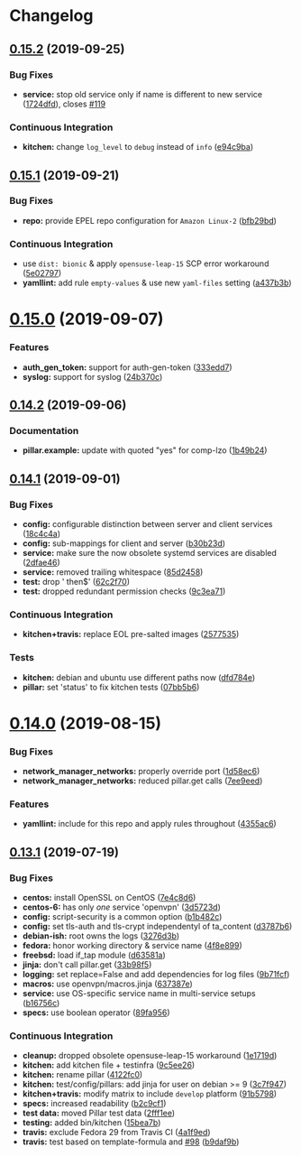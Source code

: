 # Changelog

## [0.15.2](https://github.com/saltstack-formulas/openvpn-formula/compare/v0.15.1...v0.15.2) (2019-09-25)


### Bug Fixes

* **service:** stop old service only if name is different to new service ([1724dfd](https://github.com/saltstack-formulas/openvpn-formula/commit/1724dfd)), closes [#119](https://github.com/saltstack-formulas/openvpn-formula/issues/119)


### Continuous Integration

* **kitchen:** change `log_level` to `debug` instead of `info` ([e94c9ba](https://github.com/saltstack-formulas/openvpn-formula/commit/e94c9ba))

## [0.15.1](https://github.com/saltstack-formulas/openvpn-formula/compare/v0.15.0...v0.15.1) (2019-09-21)


### Bug Fixes

* **repo:** provide EPEL repo configuration for `Amazon Linux-2` ([bfb29bd](https://github.com/saltstack-formulas/openvpn-formula/commit/bfb29bd))


### Continuous Integration

* use `dist: bionic` & apply `opensuse-leap-15` SCP error workaround ([5e02797](https://github.com/saltstack-formulas/openvpn-formula/commit/5e02797))
* **yamllint:** add rule `empty-values` & use new `yaml-files` setting ([a437b3b](https://github.com/saltstack-formulas/openvpn-formula/commit/a437b3b))

# [0.15.0](https://github.com/saltstack-formulas/openvpn-formula/compare/v0.14.2...v0.15.0) (2019-09-07)


### Features

* **auth_gen_token:** support for auth-gen-token ([333edd7](https://github.com/saltstack-formulas/openvpn-formula/commit/333edd7))
* **syslog:** support for syslog ([24b370c](https://github.com/saltstack-formulas/openvpn-formula/commit/24b370c))

## [0.14.2](https://github.com/saltstack-formulas/openvpn-formula/compare/v0.14.1...v0.14.2) (2019-09-06)


### Documentation

* **pillar.example:** update with quoted "yes" for comp-lzo ([1b49b24](https://github.com/saltstack-formulas/openvpn-formula/commit/1b49b24))

## [0.14.1](https://github.com/saltstack-formulas/openvpn-formula/compare/v0.14.0...v0.14.1) (2019-09-01)


### Bug Fixes

* **config:** configurable distinction between server and client services ([18c4c4a](https://github.com/saltstack-formulas/openvpn-formula/commit/18c4c4a))
* **config:** sub-mappings for client and server ([b30b23d](https://github.com/saltstack-formulas/openvpn-formula/commit/b30b23d))
* **service:** make sure the now obsolete systemd services are disabled ([2dfae46](https://github.com/saltstack-formulas/openvpn-formula/commit/2dfae46))
* **service:** removed trailing whitespace ([85d2458](https://github.com/saltstack-formulas/openvpn-formula/commit/85d2458))
* **test:** drop ' then$' ([62c2f70](https://github.com/saltstack-formulas/openvpn-formula/commit/62c2f70))
* **test:** dropped redundant permission checks ([9c3ea71](https://github.com/saltstack-formulas/openvpn-formula/commit/9c3ea71))


### Continuous Integration

* **kitchen+travis:** replace EOL pre-salted images ([2577535](https://github.com/saltstack-formulas/openvpn-formula/commit/2577535))


### Tests

* **kitchen:** debian and ubuntu use different paths now ([dfd784e](https://github.com/saltstack-formulas/openvpn-formula/commit/dfd784e))
* **pillar:** set 'status' to fix kitchen tests ([07bb5b6](https://github.com/saltstack-formulas/openvpn-formula/commit/07bb5b6))

# [0.14.0](https://github.com/saltstack-formulas/openvpn-formula/compare/v0.13.1...v0.14.0) (2019-08-15)


### Bug Fixes

* **network_manager_networks:** properly override port ([1d58ec6](https://github.com/saltstack-formulas/openvpn-formula/commit/1d58ec6))
* **network_manager_networks:** reduced pillar.get calls ([7ee9eed](https://github.com/saltstack-formulas/openvpn-formula/commit/7ee9eed))


### Features

* **yamllint:** include for this repo and apply rules throughout ([4355ac6](https://github.com/saltstack-formulas/openvpn-formula/commit/4355ac6))

## [0.13.1](https://github.com/saltstack-formulas/openvpn-formula/compare/v0.13.0...v0.13.1) (2019-07-19)


### Bug Fixes

* **centos:** install OpenSSL on CentOS ([7e4c8d6](https://github.com/saltstack-formulas/openvpn-formula/commit/7e4c8d6))
* **centos-6:** has only _one_ service 'openvpn' ([3d5723d](https://github.com/saltstack-formulas/openvpn-formula/commit/3d5723d))
* **config:** script-security is a common option ([b1b482c](https://github.com/saltstack-formulas/openvpn-formula/commit/b1b482c))
* **config:** set tls-auth and tls-crypt independentyl of ta_content ([d3787b6](https://github.com/saltstack-formulas/openvpn-formula/commit/d3787b6))
* **debian-ish:** root owns the logs ([3276d3b](https://github.com/saltstack-formulas/openvpn-formula/commit/3276d3b))
* **fedora:** honor working directory & service name ([4f8e899](https://github.com/saltstack-formulas/openvpn-formula/commit/4f8e899))
* **freebsd:** load if_tap module ([d63581a](https://github.com/saltstack-formulas/openvpn-formula/commit/d63581a))
* **jinja:** don't call pillar.get ([33b98f5](https://github.com/saltstack-formulas/openvpn-formula/commit/33b98f5))
* **logging:** set replace=False and add dependencies for log files ([9b71fcf](https://github.com/saltstack-formulas/openvpn-formula/commit/9b71fcf))
* **macros:** use openvpn/macros.jinja ([637387e](https://github.com/saltstack-formulas/openvpn-formula/commit/637387e))
* **service:** use OS-specific service name in multi-service setups ([b16756c](https://github.com/saltstack-formulas/openvpn-formula/commit/b16756c))
* **specs:** use boolean operator ([89fa956](https://github.com/saltstack-formulas/openvpn-formula/commit/89fa956))


### Continuous Integration

* **cleanup:** dropped obsolete opensuse-leap-15 workaround ([1e1719d](https://github.com/saltstack-formulas/openvpn-formula/commit/1e1719d))
* **kitchen:** add kitchen file + testinfra ([9c5ee26](https://github.com/saltstack-formulas/openvpn-formula/commit/9c5ee26))
* **kitchen:** rename pillar ([4122fc0](https://github.com/saltstack-formulas/openvpn-formula/commit/4122fc0))
* **kitchen:** test/config/pillars: add jinja for user on debian >= 9 ([3c7f947](https://github.com/saltstack-formulas/openvpn-formula/commit/3c7f947))
* **kitchen+travis:** modify matrix to include `develop` platform ([91b5798](https://github.com/saltstack-formulas/openvpn-formula/commit/91b5798))
* **specs:** increased readability ([b2c9cf1](https://github.com/saltstack-formulas/openvpn-formula/commit/b2c9cf1))
* **test data:** moved Pillar test data ([2fff1ee](https://github.com/saltstack-formulas/openvpn-formula/commit/2fff1ee))
* **testing:** added bin/kitchen ([15bea7b](https://github.com/saltstack-formulas/openvpn-formula/commit/15bea7b))
* **travis:** exclude Fedora 29 from Travis CI ([4a1f9ed](https://github.com/saltstack-formulas/openvpn-formula/commit/4a1f9ed))
* **travis:** test based on template-formula and [#98](https://github.com/saltstack-formulas/openvpn-formula/issues/98) ([b9daf9b](https://github.com/saltstack-formulas/openvpn-formula/commit/b9daf9b))

